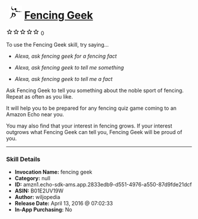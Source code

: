 # &nbsp;<img src="skill_icon" alt="Fencing Geek icon" width="36"> [Fencing Geek](http://alexa.amazon.com/#skills/amzn1.echo-sdk-ams.app.2833edb9-d551-4976-a550-87d9fde21dcf)
![0 stars](../../images/ic_star_border_black_18dp_1x.png)![0 stars](../../images/ic_star_border_black_18dp_1x.png)![0 stars](../../images/ic_star_border_black_18dp_1x.png)![0 stars](../../images/ic_star_border_black_18dp_1x.png)![0 stars](../../images/ic_star_border_black_18dp_1x.png) 0

To use the Fencing Geek skill, try saying...

* *Alexa, ask fencing geek for a fencing fact*

* *Alexa, ask fencing geek to tell me something*

* *Alexa, ask fencing geek to tell me a fact*

Ask Fencing Geek to tell you something about the noble sport of fencing. Repeat as often as you like. 

It will help you to be prepared for any fencing quiz game coming to an Amazon Echo near you. 

You may also find that your interest in fencing grows. If your interest outgrows what Fencing Geek can tell you, Fencing Geek will be proud of you.

***

### Skill Details

* **Invocation Name:** fencing geek
* **Category:** null
* **ID:** amzn1.echo-sdk-ams.app.2833edb9-d551-4976-a550-87d9fde21dcf
* **ASIN:** B01E2UV19W
* **Author:** wiljopedia
* **Release Date:** April 13, 2016 @ 07:02:33
* **In-App Purchasing:** No

